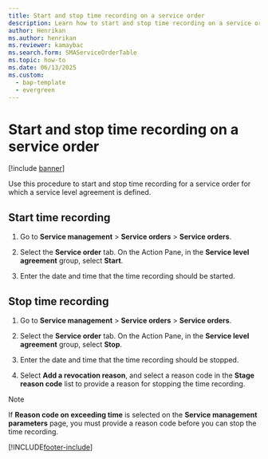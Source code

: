 ```yaml
---
title: Start and stop time recording on a service order 
description: Learn how to start and stop time recording on a service order, including step-by-step processes for starting and stopping time recording.
author: Henrikan
ms.author: henrikan
ms.reviewer: kamaybac
ms.search.form: SMAServiceOrderTable
ms.topic: how-to
ms.date: 06/13/2025
ms.custom: 
  - bap-template
  - evergreen
---
```


# Start and stop time recording on a service order

[!include [banner](../includes/banner.md)]

Use this procedure to start and stop time recording for a service order for which a service level agreement is defined.

## Start time recording

1. Go to **Service management** \> **Service orders** \> **Service orders**.

2. Select the **Service order** tab. On the Action Pane, in the **Service level agreement** group, select **Start**.

3. Enter the date and time that the time recording should be started.

## Stop time recording

1. Go to **Service management** \> **Service orders** \> **Service orders**.

2. Select the **Service order** tab. On the Action Pane, in the **Service level agreement** group, select **Stop**.

3. Enter the date and time that the time recording should be stopped.

4. Select **Add a revocation reason**, and select a reason code in the **Stage reason code** list to provide a reason for stopping the time recording.

> [!NOTE]
> If **Reason code on exceeding time** is selected on the **Service management parameters** page, you must provide a reason code before you can stop the time recording.

[!INCLUDE[footer-include](../../includes/footer-banner.md)]
